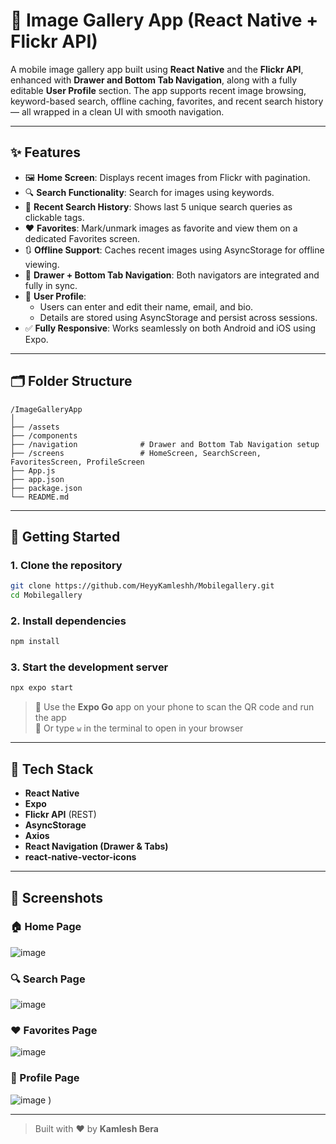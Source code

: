 # 📸 Image Gallery App (React Native + Flickr API)

A mobile image gallery app built using **React Native** and the **Flickr API**, enhanced with **Drawer and Bottom Tab Navigation**, along with a fully editable **User Profile** section. The app supports recent image browsing, keyword-based search, offline caching, favorites, and recent search history — all wrapped in a clean UI with smooth navigation.

---

## ✨ Features

- 🖼️ **Home Screen**: Displays recent images from Flickr with pagination.
- 🔍 **Search Functionality**: Search for images using keywords.
- 📁 **Recent Search History**: Shows last 5 unique search queries as clickable tags.
- ❤️ **Favorites**: Mark/unmark images as favorite and view them on a dedicated Favorites screen.
- 🔃 **Offline Support**: Caches recent images using AsyncStorage for offline viewing.
- 🧭 **Drawer + Bottom Tab Navigation**: Both navigators are integrated and fully in sync.
- 👤 **User Profile**:
  - Users can enter and edit their name, email, and bio.
  - Details are stored using AsyncStorage and persist across sessions.
- ✅ **Fully Responsive**: Works seamlessly on both Android and iOS using Expo.

---

## 🗂️ Folder Structure

```
/ImageGalleryApp
│
├── /assets                 
├── /components              
├── /navigation              # Drawer and Bottom Tab Navigation setup
├── /screens                 # HomeScreen, SearchScreen, FavoritesScreen, ProfileScreen
├── App.js                   
├── app.json                
├── package.json            
└── README.md               
```

---

## 🚀 Getting Started

### 1. Clone the repository

```bash
git clone https://github.com/HeyyKamleshh/Mobilegallery.git
cd Mobilegallery
```

### 2. Install dependencies

```bash
npm install
```

### 3. Start the development server

```bash
npx expo start
```

> 📱 Use the **Expo Go** app on your phone to scan the QR code and run the app  
> 🧪 Or type `w` in the terminal to open in your browser

---

## 🔧 Tech Stack

- **React Native**
- **Expo**
- **Flickr API** (REST)
- **AsyncStorage**
- **Axios**
- **React Navigation (Drawer & Tabs)**
- **react-native-vector-icons**

---

## 📱 Screenshots

### 🏠 Home Page
![image](https://github.com/user-attachments/assets/29e2f562-ba85-495b-a3f0-504523ecfcfc)

### 🔍 Search Page
![image](https://github.com/user-attachments/assets/4519d466-68f1-4528-8323-37542e1ae362)

### ❤️ Favorites Page
![image](https://github.com/user-attachments/assets/a80b6052-b369-41df-8889-d752be593013)

### 👤 Profile Page
![image](https://github.com/user-attachments/assets/1e5fe34c-db26-421b-930d-4b6bea4f33a9)
)

---

> Built with ❤️ by **Kamlesh Bera**
